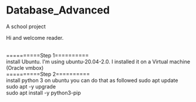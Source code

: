 # Database_Advanced
A school project

Hi and welcome reader. 

<br>
==========Step 1==========
<br>
install Ubuntu. I'm using ubuntu-20.04-2.0. I installed it on a Virtual machine (Oracle vmbox)
<br>
==========Step 2==========
<br>
install python 3 on ubuntu you can do that as followed
sudo apt update
<br>
sudo apt -y upgrade
<br>
sudo apt install -y python3-pip

